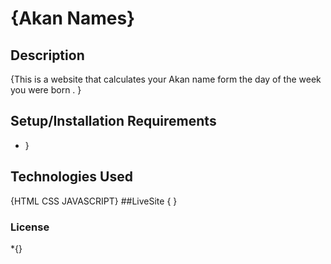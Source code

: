 # {Akan Names}
## Description
{This is a website that calculates your Akan name form the day of the week you were born . }
## Setup/Installation Requirements
* }

## Technologies Used
{HTML
CSS
JAVASCRIPT}
##LiveSite
{ }
### License
*{<a href="/LICENSE"></a>}
  